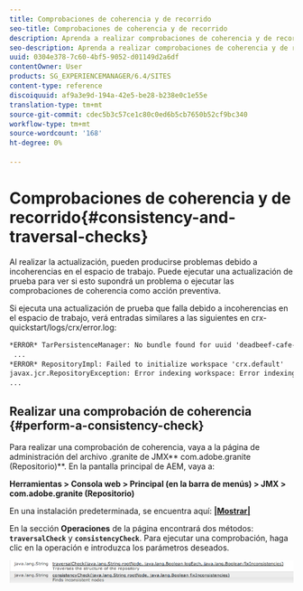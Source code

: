 ```yaml
---
title: Comprobaciones de coherencia y de recorrido
seo-title: Comprobaciones de coherencia y de recorrido
description: Aprenda a realizar comprobaciones de coherencia y de recorrido.
seo-description: Aprenda a realizar comprobaciones de coherencia y de recorrido.
uuid: 0304e378-7c60-4bf5-9052-d01149d2a6df
contentOwner: User
products: SG_EXPERIENCEMANAGER/6.4/SITES
content-type: reference
discoiquuid: af9a3e9d-194a-42e5-be28-b238e0c1e55e
translation-type: tm+mt
source-git-commit: cdec5b3c57ce1c80c0ed6b5cb7650b52cf9bc340
workflow-type: tm+mt
source-wordcount: '168'
ht-degree: 0%

---
```



# Comprobaciones de coherencia y de recorrido{#consistency-and-traversal-checks}

Al realizar la actualización, pueden producirse problemas debido a incoherencias en el espacio de trabajo. Puede ejecutar una actualización de prueba para ver si esto supondrá un problema o ejecutar las comprobaciones de coherencia como acción preventiva.

Si ejecuta una actualización de prueba que falla debido a incoherencias en el espacio de trabajo, verá entradas similares a las siguientes en crx-quickstart/logs/crx/error.log:

```xml
*ERROR* TarPersistenceManager: No bundle found for uuid 'deadbeef-cafe-babe-cafe-babecafebabe'
 ...
*ERROR* RepositoryImpl: Failed to initialize workspace 'crx.default'
javax.jcr.RepositoryException: Error indexing workspace: Error indexing workspace: Error indexing workspace
...
```

## Realizar una comprobación de coherencia {#perform-a-consistency-check}

Para realizar una comprobación de coherencia, vaya a la página de administración del archivo .granite de JMX** com.adobe.granite (Repositorio)**. En la pantalla principal de AEM, vaya a:

**Herramientas > Consola web > Principal (en la barra de menús) > JMX > com.adobe.granite (Repositorio)**

En una instalación predeterminada, se encuentra aquí:  **[|Mostrar|](http://localhost:4502/system/console/jmx/com.adobe.granite%3Atype%3DRepository)**

En la sección **Operaciones** de la página encontrará dos métodos: **`traversalCheck`** y **`consistencyCheck`**. Para ejecutar una comprobación, haga clic en la operación e introduzca los parámetros deseados.

![chlimage_1-117](assets/chlimage_1-117.png)

